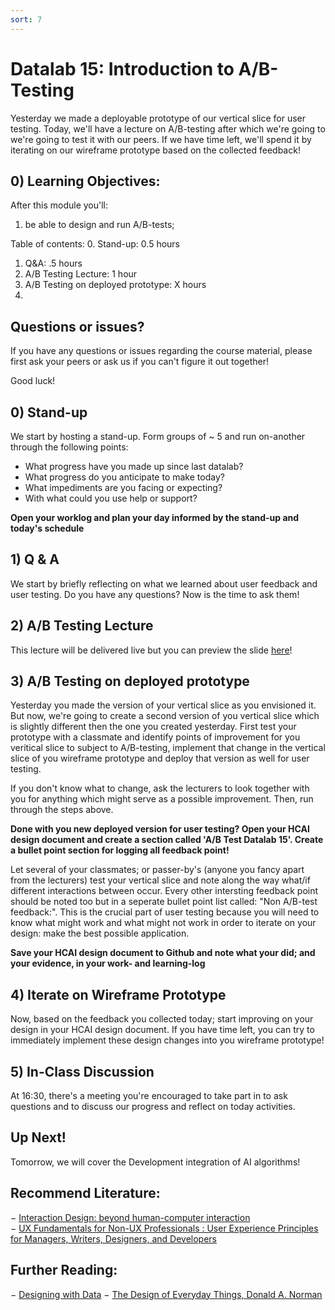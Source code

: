 ```yaml
---
sort: 7
---
```


# Datalab 15: Introduction to A/B-Testing
Yesterday we made a deployable prototype of our vertical slice for user testing. Today, we'll have a lecture on A/B-testing after which we're going to we're going to test it with our peers. If we have time left, we'll spend it by iterating on our wireframe prototype based on the collected feedback!

## 0) Learning Objectives:
After this module you'll:
1. be able to design and run A/B-tests;

Table of contents:
0. Stand-up: 0.5 hours
1. Q&A: .5 hours
2. A/B Testing Lecture: 1 hour
3. A/B Testing on deployed prototype: X hours
4.

## Questions or issues?
If you have any questions or issues regarding the course material, please first ask your peers or ask us if you can't figure it out together!

Good luck!

## 0) Stand-up
We start by hosting a stand-up. Form groups of ~ 5 and run on-another through the following points:
- What progress have you made up since last datalab?
- What progress do you anticipate to make today?
- What impediments are you facing or expecting?
- With what could you use help or support?

**Open your worklog and plan your day informed by the stand-up and today's schedule**

## 1) Q & A
We start by briefly reflecting on what we learned about user feedback and user testing. Do you have any questions? Now is the time to ask them!

## 2) A/B Testing Lecture
This lecture will be delivered live but you can preview the slide [here](https://github.com/BredaUniversityADSAI/ADS-AI/blob/1eb74434bf364a3e3e62ee84ae32260b573e5b20/docs/Study%20Content/Human-Centered%20Artificial%20Intelligence/Assets/AB-Testing.pptx)!

## 3) A/B Testing on deployed prototype
Yesterday you made the version of your vertical slice as you envisioned it. But now, we're going to create a second version of you vertical slice which is slightly different then the one you created yesterday. First test your prototype with a classmate and identify points of improvement for you veritical slice to subject to A/B-testing, implement that change in the vertical slice of you wireframe prototype and deploy that version as well for user testing.

If you don't know what to change, ask the lecturers to look together with you for anything which might serve as a possible improvement. Then, run through the steps above.

**Done with you new deployed version for user testing? Open your HCAI design document and create a section called 'A/B Test Datalab 15'. Create a bullet point section for logging all feedback point!**

Let several of your classmates; or passer-by's (anyone you fancy apart from the lecturers) test your vertical slice and note along the way what/if different interactions between occur. Every other intersting feedback point should be noted too but in a seperate bullet point list called: "Non A/B-test feedback:". This is the crucial part of user testing because you will need to know what might work and what might not work in order to iterate on your design: make the best possible application.

**Save your HCAI design document to Github and note what your did; and your evidence, in your work- and learning-log**

## 4) Iterate on Wireframe Prototype
Now, based on the feedback you collected today; start improving on your design in your HCAI design document. If you have time left, you can try to immediately implement these design changes into you wireframe prototype!

## 5) In-Class Discussion
At 16:30, there's a meeting you're encouraged to take part in to ask questions and to discuss our progress and reflect on today activities.

## Up Next!
Tomorrow, we will cover the Development integration of AI algorithms!


## Recommend Literature:
−	[Interaction Design: beyond human-computer interaction](https://login.proxy1.dom1.nhtv.nl/login?url=https://search.ebscohost.com/login.aspx?direct=true&db=cat01829a&AN=buas.303541695&site=eds-live)   
−	[UX Fundamentals for Non-UX Professionals : User Experience Principles for Managers, Writers, Designers, and Developers](https://login.proxy1.dom1.nhtv.nl/login?url=https://search.ebscohost.com/login.aspx?direct=true&db=edsebk&AN=1892077&site=eds-live)

## Further Reading:
−	[Designing with Data](http://shop.oreilly.com/product/0636920026228.do)
−	[The Design of Everyday Things, Donald A. Norman](https://login.proxy1.dom1.nhtv.nl/login?url=https://search.ebscohost.com/login.aspx?direct=true&db=cat01829a&AN=buas.393706974&site=eds-live)
